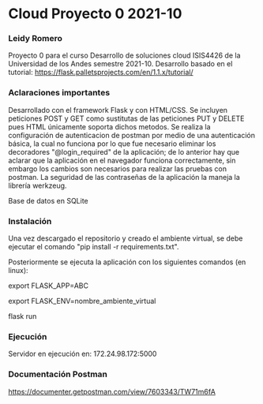 # Cloud Proyecto 0 2021-10
### Leidy Romero

Proyecto 0 para el curso Desarrollo de soluciones cloud ISIS4426 de la Universidad de los Andes semestre 2021-10.
Desarrollo basado en el tutorial: https://flask.palletsprojects.com/en/1.1.x/tutorial/

### Aclaraciones importantes
Desarrollado con el framework Flask y con HTML/CSS. Se incluyen peticiones POST y GET como sustitutas de las peticiones PUT y DELETE pues HTML únicamente soporta dichos metodos. Se realiza la configuración de autenticacion de postman por medio de una autenticación básica, la cual no funciona por lo que fue necesario eliminar los decoradores "@login_required" de la aplicación; de lo anterior hay que aclarar que la aplicación en el navegador funciona correctamente, sin embargo los cambios son necesarios para realizar las pruebas con postman. La seguridad de las contraseñas de la aplicación la maneja la librería werkzeug.

Base de datos en SQLite

### Instalación
Una vez descargado el repositorio y creado el ambiente virtual, se debe ejecutar el comando "pip install -r requirements.txt".

Posteriormente se ejecuta la aplicación con los siguientes comandos (en linux):

export FLASK_APP=ABC

export FLASK_ENV=nombre_ambiente_virtual

flask run

### Ejecución
Servidor en ejecución en: 172.24.98.172:5000


### Documentación Postman
https://documenter.getpostman.com/view/7603343/TW71m6fA
